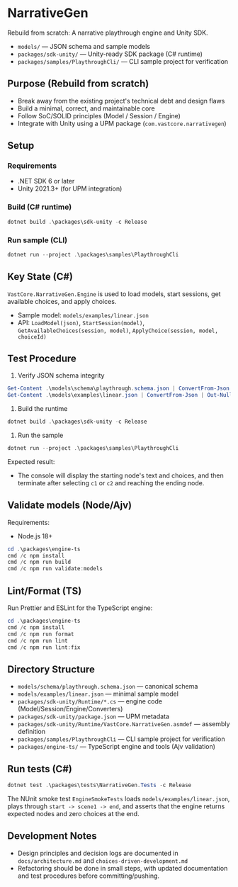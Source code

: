 # NarrativeGen

Rebuild from scratch: A narrative playthrough engine and Unity SDK.

- `models/` — JSON schema and sample models
- `packages/sdk-unity/` — Unity-ready SDK package (C# runtime)
- `packages/samples/PlaythroughCli/` — CLI sample project for verification

## Purpose (Rebuild from scratch)

- Break away from the existing project's technical debt and design flaws
- Build a minimal, correct, and maintainable core
- Follow SoC/SOLID principles (Model / Session / Engine)
- Integrate with Unity using a UPM package (`com.vastcore.narrativegen`)

## Setup

### Requirements

- .NET SDK 6 or later
- Unity 2021.3+ (for UPM integration)

### Build (C# runtime)

```powershell
dotnet build .\packages\sdk-unity -c Release
```

### Run sample (CLI)

```powershell
dotnet run --project .\packages\samples\PlaythroughCli
```

## Key State (C#)

`VastCore.NarrativeGen.Engine` is used to load models, start sessions, get available choices, and apply choices.

- Sample model: `models/examples/linear.json`
- API: `LoadModel(json)`, `StartSession(model)`, `GetAvailableChoices(session, model)`, `ApplyChoice(session, model, choiceId)`

## Test Procedure

1. Verify JSON schema integrity

```powershell
Get-Content .\models\schema\playthrough.schema.json | ConvertFrom-Json | Out-Null
Get-Content .\models\examples\linear.json | ConvertFrom-Json | Out-Null
```

1. Build the runtime

```powershell
dotnet build .\packages\sdk-unity -c Release
```

1. Run the sample

```powershell
dotnet run --project .\packages\samples\PlaythroughCli
```

Expected result:

- The console will display the starting node's text and choices, and then terminate after selecting `c1` or `c2` and reaching the ending node.

## Validate models (Node/Ajv)

Requirements:

- Node.js 18+

```powershell
cd .\packages\engine-ts
cmd /c npm install
cmd /c npm run build
cmd /c npm run validate:models
```

## Lint/Format (TS)

Run Prettier and ESLint for the TypeScript engine:

```powershell
cd .\packages\engine-ts
cmd /c npm install
cmd /c npm run format
cmd /c npm run lint
cmd /c npm run lint:fix
```

## Directory Structure

- `models/schema/playthrough.schema.json` — canonical schema
- `models/examples/linear.json` — minimal sample model
- `packages/sdk-unity/Runtime/*.cs` — engine code (Model/Session/Engine/Converters)
- `packages/sdk-unity/package.json` — UPM metadata
- `packages/sdk-unity/Runtime/VastCore.NarrativeGen.asmdef` — assembly definition
- `packages/samples/PlaythroughCli` — CLI sample project for verification
- `packages/engine-ts/` — TypeScript engine and tools (Ajv validation)

## Run tests (C#)

```powershell
dotnet test .\packages\tests\NarrativeGen.Tests -c Release
```

The NUnit smoke test `EngineSmokeTests` loads `models/examples/linear.json`, plays through `start -> scene1 -> end`, and asserts that the engine returns expected nodes and zero choices at the end.

## Development Notes

- Design principles and decision logs are documented in `docs/architecture.md` and `choices-driven-development.md`
- Refactoring should be done in small steps, with updated documentation and test procedures before committing/pushing.
